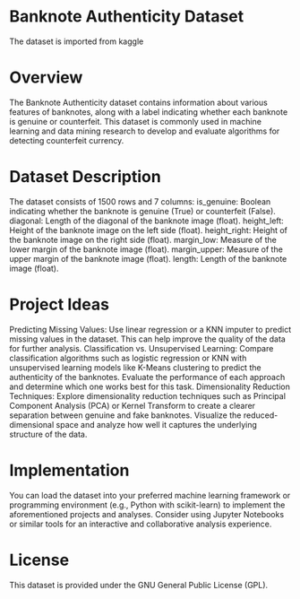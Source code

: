 # Banknote Authenticity Dataset
The dataset is imported from kaggle
# Overview 
The Banknote Authenticity dataset contains information about various features of banknotes, along with a label indicating whether each banknote is genuine or counterfeit. 
This dataset is commonly used in machine learning and data mining research to develop and evaluate algorithms for detecting counterfeit currency.
# Dataset Description
The dataset consists of 1500 rows and 7 columns:
is_genuine: Boolean indicating whether the banknote is genuine (True) or counterfeit (False).
diagonal: Length of the diagonal of the banknote image (float).
height_left: Height of the banknote image on the left side (float).
height_right: Height of the banknote image on the right side (float).
margin_low: Measure of the lower margin of the banknote image (float).
margin_upper: Measure of the upper margin of the banknote image (float).
length: Length of the banknote image (float).

# Project Ideas
Predicting Missing Values:
Use linear regression or a KNN imputer to predict missing values in the dataset. This can help improve the quality of the data for further analysis.
Classification vs. Unsupervised Learning:
Compare classification algorithms such as logistic regression or KNN with unsupervised learning models like K-Means clustering to predict the authenticity of the banknotes.
Evaluate the performance of each approach and determine which one works best for this task.
Dimensionality Reduction Techniques:
Explore dimensionality reduction techniques such as Principal Component Analysis (PCA) or Kernel Transform to create a clearer separation between genuine and fake banknotes.
Visualize the reduced-dimensional space and analyze how well it captures the underlying structure of the data.

#  Implementation
You can load the dataset into your preferred machine learning framework or programming environment (e.g., Python with scikit-learn) 
to implement the aforementioned projects and analyses. 
Consider using Jupyter Notebooks or similar tools for an interactive and collaborative analysis experience.

# License
This dataset is provided under the GNU General Public License (GPL).
